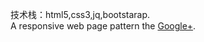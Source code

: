 技术栈：html5,css3,jq,bootstarap.</br>
A responsive  web page pattern the  <a href="https://plus.google.com">Google+</a>.
